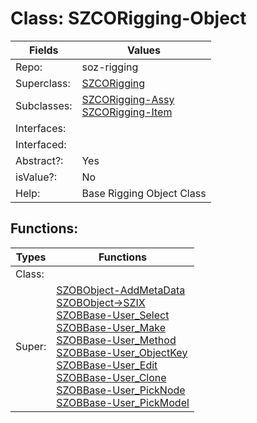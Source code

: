 
# Class:	SZCORigging-Object

| Fields | Values |
| --------- | --------- |
| Repo: | soz-rigging |
| Superclass: | [SZCORigging](SZCORigging.html) |
| Subclasses: | [SZCORigging-Assy](SZCORigging-Assy.html) <br> [SZCORigging-Item](SZCORigging-Item.html) |
| Interfaces: |  |
| Interfaced: |  |
| Abstract?: | Yes |
| isValue?: | No |
| Help: | Base Rigging Object Class |


## Functions:

| Types | Functions |
| --------- | --------- |
| Class: |  |
| Super: | [SZOBObject-AddMetaData](SZOBObject.html) <br> [SZOBObject->SZIX](SZOBObject.html) <br> [SZOBBase-User_Select](SZOBBase.html) <br> [SZOBBase-User_Make](SZOBBase.html) <br> [SZOBBase-User_Method](SZOBBase.html) <br> [SZOBBase-User_ObjectKey](SZOBBase.html) <br> [SZOBBase-User_Edit](SZOBBase.html) <br> [SZOBBase-User_Clone](SZOBBase.html) <br> [SZOBBase-User_PickNode](SZOBBase.html) <br> [SZOBBase-User_PickModel](SZOBBase.html) |


